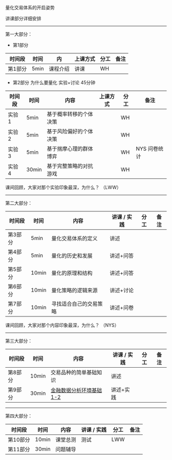 量化交易体系的开启姿势

讲课部分详细安排

---

第一大部分：

* 第1部分

| 时间段 | 时间 | 内 | 上课方式 | 分工 | 备注 |
| - | - | - | - | - | - |
| 第1部分  | 5min | 课程介绍  |   讲课    | WH  |  |

* 第2部分 为什么要量化 实验+讨论 45分钟

| 时间段 | 时间 | 内容        | 上课方式 | 分工 | 备注 |
| - | - | - | - | - | - |
| 实验1  | 5min | 基于概率转移的个体决策  |      |  WH |  |
| 实验2  | 5min | 基于风险偏好的个体决策  |      |  WH |  |
| 实验3  | 5min | 基于揣摩心理的群体博弈  |      |  WH | NYS 问卷统计 |
| 实验4  | 30min | 基于完整策略的对抗游戏  |     |  WH |  |

课间回顾，大家对那个实验印象最深，为什么？ （LWW）

---

第二大部分：

| 时间段 | 时间 | 内容 | 讲课 / 实践 | 分工 | 备注 |
| - | - | - | - | - | - |
| 第3部分  | 5min | 量化交易体系的定义  | 讲述  |   |  |
| 第4部分  | 5min | 量化的历史和发展  | 讲述+问答 |   |  |
| 第5部分  | 10min | 量化的原理和结构  | 讲述+问答 |   |  |
| 第6部分  | 10min | 量化策略的逻辑来源  | 讲述+讨论 |   |  |
| 第7部分  | 10min | 寻找适合自己的交易策略  | 讲述+问卷 |   |  |

课间回顾，大家对那个内容印象最深，为什么？ （NYS）

---

第三大部分：

| 时间段 | 时间 | 内容 | 讲课 / 实践 | 分工 | 备注 |
| - | - | - | - | - | - |
| 第8部分  | 10min | 交易品种的简单基础知识  | 讲述  |   |  |
| 第9部分  | 30min | [金融数据分析环境基础1-2](WW1-FBD.md)  | 讲述+实践 |   |  |

---

第四大部分：

| 时间段 | 时间 | 内容 | 讲课 / 实践 | 分工 | 备注 |
| - | - | - | - | - | - |
| 第10部分  | 10min | 课堂总测  | 测试  |  LWW  |  |
| 第11部分  | 30min | 问题辅导   |   |   |  |

